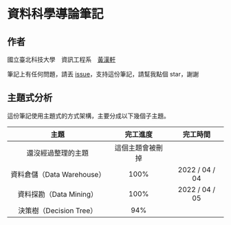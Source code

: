 # 資料科學導論筆記



## 作者

國立臺北科技大學　資訊工程系　[黃漢軒](https://ntut-xuan.github.io)

筆記上有任何問題，請丟 [issue](https://github.com/ntut-xuan/DataScienceNote/issues)，支持這份筆記，請幫我點個 star，謝謝



## 主題式分析

這份筆記使用主題式的方式架構，主要分成以下幾個子主題。



|            主題            |     完工進度     |    完工時間    |
| :------------------------: | :--------------: | :------------: |
|     還沒經過整理的主題     | 這個主題會被刪掉 |                |
| 資料倉儲（Data Warehouse） |       100%       | 2022 / 04 / 04 |
|  資料探勘（Data Mining）   |       100%       | 2022 / 04 / 05 |
|  決策樹（Decision Tree）   |       94%        |                |

